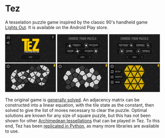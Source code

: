# Tez
A tesselation puzzle game inspired by the classic 90's handheld game [Lights Out](https://en.wikipedia.org/wiki/Lights_Out_(game)). It is available on the Android Play store.

![Main screen](/Assets/img1.png)  
![Game screen](/Assets/img2.png)

The original game is [generally solved](https://mathworld.wolfram.com/LightsOutPuzzle.html). An adjacency matrix can be constructed into a linear equation, with the tile state as the constant, then solved to give the list of moves necessary to clear the puzzle. Optimal solutions are known for any size of square puzzle, but this has not been shown for other [Archimedean tessellations](https://mathstat.slu.edu/escher/index.php/Tessellations_by_Polygons#Archimedean_tessellations) that can be played in Tez. To this end, Tez has been [replicated in Python](https://github.com/knacko/lightsOutPy), as many more libraries are available to use.


